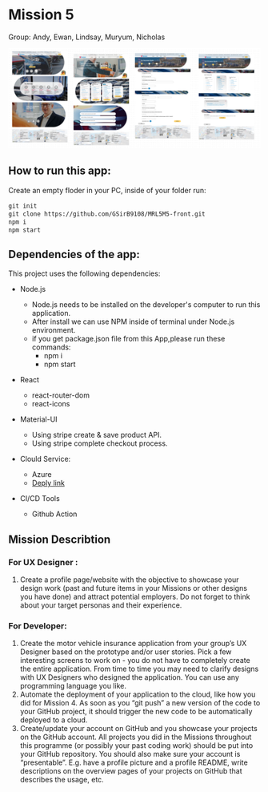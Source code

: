 # Mission 5

Group: Andy,  Ewan,  Lindsay, Muryum, Nicholas

![screenshot](./screenshot.png)



## How to run this app:


Create an empty floder in your PC, inside of your folder run:

```
git init
git clone https://github.com/GSirB9108/MRL5M5-front.git
npm i
npm start

```

## Dependencies of the app:

This project uses the following dependencies:

- Node.js

  - Node.js needs to be installed on the developer's computer to run this application.
  - After install we can use NPM inside of terminal under Node.js environment.
  - if you get package.json file from this App,please run these commands:
    - npm i
    - npm start

- React

  - react-router-dom
  - react-icons

- Material-UI

  - Using stripe create & save product API.
  - Using stripe complete checkout process.

- Clould Service:
 
  - Azure
  - [Deply link](https://nice-desert-07a2ae510.azurestaticapps.net/)

- CI/CD Tools
  - Github Action

## Mission Describtion
### For UX Designer :
1.	Create a profile page/website with the objective to showcase your design work (past and future items in your Missions or other designs you have done) and attract potential employers.  Do not forget to think about your target personas and their experience. 

### For Developer:
1.	Create the motor vehicle insurance application from your group’s UX Designer based on the prototype and/or user stories.  Pick a few interesting screens to work on - you do not have to completely create the entire application.  From time to time you may need to clarify designs with UX Designers who designed the application.  You can use any programming language you like. 
2.	Automate the deployment of your application to the cloud, like how you did for Mission 4.  As soon as you “git push” a new version of the code to your GitHub project, it should trigger the new code to be automatically deployed to a cloud.
3.	Create/update your account on GitHub and you showcase your projects on the GitHub account. All projects you did in the Missions throughout this programme (or possibly your past coding work) should be put into your GitHub repository.  You should also make sure your account is “presentable”. E.g. have a profile picture and a profile README, write descriptions on the overview pages of your projects on GitHub that describes the usage, etc.  
